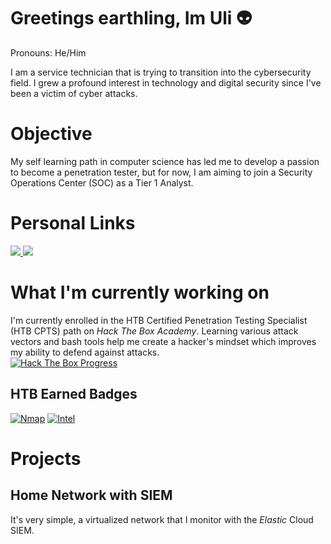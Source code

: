 # Greetings earthling, Im Uli 👽
Pronouns: He/Him

I am a service technician that is trying to transition into the cybersecurity field. I grew a profound interest in technology and digital security since I've been a victim of cyber attacks.

# Objective
My self learning path in computer science has led me to develop a passion to become a penetration tester, but for now, I am aiming to join a Security Operations Center (SOC) as a Tier 1 Analyst.

# Personal Links
<a href="https://www.linkedin.com/in/ulises-aguilar-46794825a/">
  <img src="https://img.shields.io/badge/-LinkedIn-0072b1?&style=for-the-badge&logo=linkedin&logoColor=white" />
</a>
<a href="https://profile.indeed.com/p/ulisesa-lfm3n5l">
  <img src="https://img.shields.io/badge/Indeed-808080?style=for-the-badge&logo=indeed&logoColor=white" />
</a>

# What I'm currently working on
I'm currently enrolled in the HTB Certified Penetration Testing Specialist (HTB CPTS) path on *Hack The Box Academy*. Learning various attack vectors and bash tools help me create a hacker's mindset which improves my ability to defend against attacks.  
[![Hack The Box Progress](https://img.shields.io/badge/Hack%20The%20Box-2ecc71?style=for-the-badge&logo=hackthebox&logoColor=white)](https://github.com/uli385899/uli385899/blob/main/.assets/Screenshot%202024-05-14%20155631.png)
## HTB Earned Badges
[![Nmap](https://img.shields.io/badge/Nmap-ffffff?style=for-the-badge&logoColor=grey)](https://academy.hackthebox.com/achievement/badge/5f80b67c-c13b-11ee-891c-bea50ffe6cb4)
[![Intel](https://img.shields.io/badge/Intel-007bff?style=for-the-badge&logoColor=white)](https://academy.hackthebox.com/achievement/badge/ff4c8077-f166-11ee-b18d-bea50ffe6cb4)

# Projects
## Home Network with SIEM 
It's very simple, a virtualized network that I monitor with the *Elastic* Cloud SIEM.



